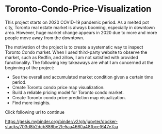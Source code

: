 # Toronto-Condo-Price-Visualization
This project starts on 2020 COVID-19 pandemic period. As a melted pot city, Toronto real estate market is always booming, especially in downtown area. However, huge market change appears in 2020 due to more and more people move away from the downtown.

The motivation of the project is to create a systematic way to inspect Toronto Condo market. When I used third-party website to observe the market, such as Redfin, and zillow, I am not satisfied with provided functionality. The following key takeaways are what I am concerned at the beginning of the project:

* See the overall and accumulated market condition given a certain time period.
* Create Toronto condo price map visualization.
* Build a reliable pricing model for Toronto condo market.
* Create Toronto condo price prediction map visualization.
* Find more insights.

Click following url to continue

https://gesis.mybinder.org/binder/v2/gh/jupyter/docker-stacks/703d8b2dcb886be2fe5aa4660a48fbcef647e7aa
